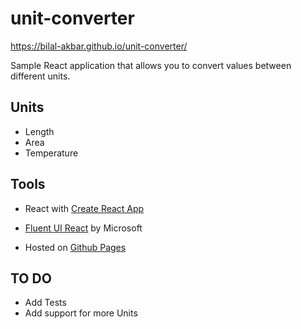 # unit-converter
  
https://bilal-akbar.github.io/unit-converter/

Sample React application that allows you to convert values between different units.

## Units

 - Length   
 - Area   
 - Temperature

## Tools

- React with [Create React App](https://github.com/facebook/create-react-app)

- [Fluent UI React](https://github.com/microsoft/fluentui) by Microsoft

- Hosted on [Github Pages](https://pages.github.com/)

## TO DO

 - Add Tests
 - Add support for more Units
